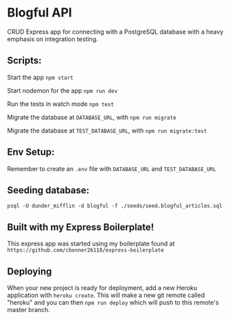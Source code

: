 # Blogful API

CRUD Express app for connecting with a PostgreSQL database with a heavy emphasis on integration testing.

## Scripts:

Start the app `npm start`

Start nodemon for the app `npm run dev`

Run the tests in watch mode `npm test`

Migrate the database at `DATABASE_URL`, with `npm run migrate`

Migrate the database at `TEST_DATABASE_URL`, with `npm run migrate:test`

## Env Setup:

Remember to create an `.env` file with `DATABASE_URL` and `TEST_DATABASE_URL`

## Seeding database:

`psql -U dunder_mifflin -d blogful -f ./seeds/seed.blogful_articles.sql`

## Built with my Express Boilerplate!

This express app was started using my boilerplate found at `https://github.com/cbonner26118/express-boilerplate`

## Deploying

When your new project is ready for deployment, add a new Heroku application with `heroku create`. This will make a new git remote called "heroku" and you can then `npm run deploy` which will push to this remote's master branch.
